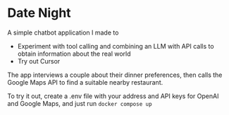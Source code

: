 # Date Night

A simple chatbot application I made to 

- Experiment with tool calling and combining an LLM with API calls to obtain information about the real world
- Try out Cursor

The app interviews a couple about their dinner preferences, then calls the Google Maps API to find a suitable nearby restaurant.

To try it out, create a .env file with your address and API keys for OpenAI and Google Maps, and just run `docker compose up`
